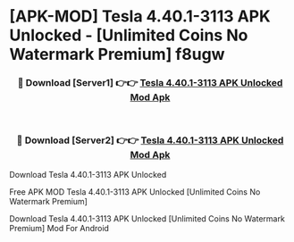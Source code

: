 # [APK-MOD] Tesla 4.40.1-3113 APK Unlocked - [Unlimited Coins No Watermark Premium] f8ugw



<div align="center">
<h3>🔴 Download [Server1] 👉👉 <a href="https://momento.my/?title=Tesla_4.40.1-3113_APK_Unlocked">Tesla 4.40.1-3113 APK Unlocked Mod Apk</a></h3><br>

<h3>🔴 Download [Server2] 👉👉 <a href="https://momento.my/?title=Tesla_4.40.1-3113_APK_Unlocked">Tesla 4.40.1-3113 APK Unlocked Mod Apk</a></h3>
</div>



Download Tesla 4.40.1-3113 APK Unlocked 

Free APK MOD Tesla 4.40.1-3113 APK Unlocked [Unlimited Coins No Watermark Premium]

Download Tesla 4.40.1-3113 APK Unlocked [Unlimited Coins No Watermark Premium] Mod For Android
